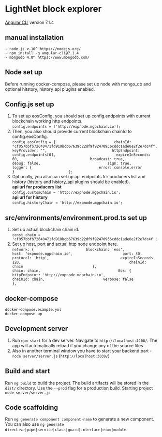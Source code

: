 # LightNet block explorer

[Angular CLI](https://github.com/angular/angular-cli) version 7.1.4

## manual installation 
	- node.js v.10^ https://nodejs.org/
	- npm install -g angular-cli@7.1.4
	- mongodb 4.0^ https://www.mongodb.com/

   
## Node set up 
Before running docker-compose, please set up node with mongo_db and optional hitstory, history_api plugins enabled.              

## Config.js set up
1. To set up eosConfig, you should set up config.endpoints with current blockchain working http endpoints.                                        
`config.endpoints = ['http://expnode.mgpchain.io'];`                                                                                    
1. Then, you also should provide current blockchain chainId to config.eosConfig.                                                               
`config.eosConfig = {                          
  chainId: "cf057bbfb72640471fd910bcb67639c22df9f92470936cddc1ade0e2f2e7dc4f",                                
  keyProvider: "",                             
  httpEndpoint: config.endpoints[0],                           
  expireInSeconds: 60,                                
  broadcast: true,                                  
  debug: false,                              
  sign: true,                     
  logger: {                              
    error: console.error                                       
  }                        
};`                                   
1. Optionally, you also can set up api endpoints for producers list and history (history and history_api plugins should be enabled).                    
**api url for producers list**                                      
`config.customChain = 'http://expnode.mgpchain.io';  `                                                                 
**api url for history**                                                          
`config.historyChain = 'http://expnode.mgpchain.io';  `                   

## src/environments/environment.prod.ts set up
1. Set up actual blockchain chain id.                   
`const chain = 'cf057bbfb72640471fd910bcb67639c22df9f92470936cddc1ade0e2f2e7dc4f';`                                          
1. Set up host, port and actual http node endpoint here.                           
`network: {                       
        blockchain: 'eos',                    
        host: 'expnode.mgpchain.io',                      
        port: 80,                            
        protocol: 'http',                                
        expireInSeconds: 120,                                                 
        chainId: chain                               
    },                                
    chain: chain,                                   
    Eos: {                                
        httpEndpoint: 'http://expnode.mgpchain.io',                        
        chainId: chain,                          
        verbose: false                                
    },`               
                                    
## docker-compose                                      
   `docker-compose.example.yml`                            
   ```docker-compose up```                                             
                                                      
## Development server

1. Run `npm start` for a dev server. Navigate to `http://localhost:4200/`. The app will automatically reload if you change any of the source files.
2. Also in another terminal window you have to start your backend part - `node server/server.js` (`http://localhost:3039/`)

## Build and start

Run `ng build` to build the project. The build artifacts will be stored in the `dist/` directory. Use the `--prod` flag for a production build. Starting project `node server/server.js`

## Code scaffolding

Run `ng generate component component-name` to generate a new component. You can also use `ng generate directive|pipe|service|class|guard|interface|enum|module`.
